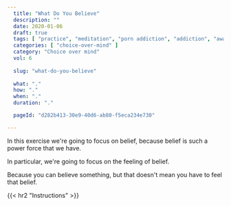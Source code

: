 ```yaml
---
  title: "What Do You Believe"
  description: ""
  date: 2020-01-06
  draft: true
  tags: [ "practice", "meditation", "porn addiction", "addiction", "awareness", "awareness exercises", "perspective", "nofap", "neverfap", "neverfap deluxe" ]
  categories: [ "choice-over-mind" ]
  category: "Choice over mind"
  vol: 6
  
  slug: "what-do-you-believe"
  
  what: "."
  how: "."
  when: "."
  duration: "."

  pageId: "d282b413-30e9-40d6-ab80-f5eca234e730"

---
```


In this exercise we're going to focus on belief, because belief is such a power force that we have. 

In particular, we're going to focus on the feeling of belief.

Because you can believe something, but that doesn't mean you have to feel that belief. 




<!-- {{< hr2 "Context" >}} -->


{{< hr2 "Instructions" >}}


<!-- 
{{< hr2 "Additional Resources" >}}  -->

<!-- maybe link to other  -->

